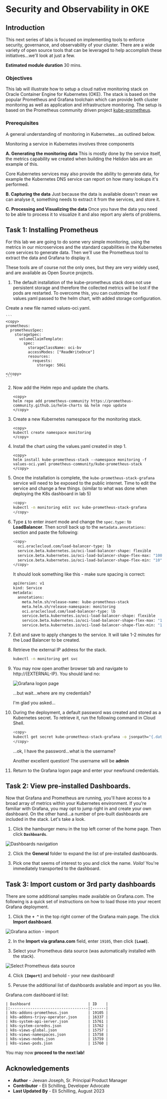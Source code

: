 # Security and Observability in OKE

## Introduction

This next series of labs is focused on implementing tools to enforce security, governance, and observability of your cluster. There are a wide variety of open source tools that can be leveraged to help accomplish these initiatives...we'll look at just a few.

**Estimated module duration** 30 mins.

### Objectives

This lab will illustrate how to setup a cloud native monitoring stack on Oracle Container Engine for
Kubernetes (OKE). The stack is based on the popular Prometheus and Grafana toolchain which can provide
both cluster monitoring as well as application and infrastructure monitoring. The setup is based on the
Prometheus community driven project [kube-prometheus](https://github.com/prometheus-operator/kube-prometheus).

### Prerequisites

A general understanding of monitoring in Kubernetes...as outlined below.

Monitoring a service in Kubernetes involves three components

**A. Generating the monitoring data**
This is mostly done by the service itself, the metrics capability we created when building the Helidon labs are an example of this.

Core Kubernetes services may also provide the ability to generate data, for example the Kubernetes DNS service can report on how many lookups it's performed.

**B. Capturing the data**
Just because the data is available doesn't mean we can analyse it, something needs to extract it from the services, and store it. 

**C. Processing and Visualizing the data**
Once you have the data you need to be able to process it to visualize it and also report any alerts of problems.


## Task 1: Installing Prometheus

For this lab we are going to do some very simple monitoring, using the metrics in our microservices and the standard capabilities in the Kubernetes core services to generate data.  Then we'll use the Prometheus tool to extract the data and Grafana to display it.

These tools are of course not the only ones, but they are very widely used, and are available as Open Source projects.

1. The default installation of the kube-prometheus stack does not use persistent storage and therefore the collected metrics will be lost if the pods are restarted. To overcome this, you can customize the values.yaml passed to the helm chart, with added storage configuration.

  Create a new file named values-oci.yaml.

    ```
    <copy>
    prometheus:
      prometheusSpec:
        storageSpec:
          volumeClaimTemplate:
            spec:
              storageClassName: oci-bv
              accessModes: ["ReadWriteOnce"]
              resources:
                requests:
                  storage: 50Gi

    </copy>
    ```

2. Now add the Helm repo and update the charts.

    ```
    <copy>
    helm repo add prometheus-community https://prometheus-community.github.io/helm-charts && helm repo update
    </copy>
    ```

3. Create a new Kubernetes namespace for the monitoring stack.

    ```
    <copy>
    kubectl create namespace monitoring
    </copy>
    ```

4. Install the chart using the values.yaml created in step 1.

    ```
    <copy>
    helm install kube-prometheus-stack --namespace monitoring -f values-oci.yaml prometheus-community/kube-prometheus-stack
    </copy>
    ```

5. Once the installation is complete, the `kube-prometheus-stack-grafana` service will need to be exposed to the public internet. Time to edit the service and change a few things. (similar to what was done when deploying the K8s dashboard in lab 5)

    ```bash
    <copy>
    kubectl -n monitoring edit svc kube-prometheus-stack-grafana
    </copy>
    ```

6. Type **`i`** to enter *insert* mode and change the `spec.type:` to **LoadBalancer**. Then scroll back up to the `metadata.annotations:` section and paste the following:

    ```bash
    <copy>
      oci.oraclecloud.com/load-balancer-type: lb
      service.beta.kubernetes.io/oci-load-balancer-shape: flexible
      service.beta.kubernetes.io/oci-load-balancer-shape-flex-max: "100"
      service.beta.kubernetes.io/oci-load-balancer-shape-flex-min: "10"
    </copy>
    ```

    It should look something like this - make sure spacing is correct:

    ```bash
    apiVersion: v1
    kind: Service
    metadata:
      annotations:
        meta.helm.sh/release-name: kube-prometheus-stack
        meta.helm.sh/release-namespace: monitoring
        oci.oraclecloud.com/load-balancer-type: lb
        service.beta.kubernetes.io/oci-load-balancer-shape: flexible
        service.beta.kubernetes.io/oci-load-balancer-shape-flex-max: "100"
        service.beta.kubernetes.io/oci-load-balancer-shape-flex-min: "10"
    ```

7. Exit and save to apply changes to the service. It will take 1-2 minutes for the Load Balancer to be created.

8. Retrieve the external IP address for the stack.

    ```bash
    kubectl -n monitoring get svc
    ```

9. You may now open another browser tab and navigate to http://{EXTERNAL-IP}. You should land no:

    ![Grafana logon page](images/grafana-login.png)

    ...but wait...where are my credentials?

    I'm glad you asked...

10. During the deployment, a default password was created and stored as a Kubernetes secret. To retrieve it, run the following command in Cloud Shell.

    ```bash
    <copy>
    kubectl get secret kube-prometheus-stack-grafana -o jsonpath="{.data.admin-password}" -n monitoring | base64 --decode;echo
    </copy>
    ```

    ...ok, I have the password...what is the username?

    Another excellent question! The username will be **admin**

11. Return to the Grafana logon page and enter your newfound credentials.

## Task 2: View pre-installed Dashboards.

Now that Grafana and Prometheus are running, you'll have access to a broad array of metrics within your Kubernetes environment. If you're familiar with Grafana, you may opt to jump right in and create your own dashboard. On the other hand...a number of pre-built dashboards are included in the stack. Let's take a look.

1. Click the hamburger menu in the top left corner of the home page. Then click **`Dashboards`**.

  ![Dashboards navigation](images/grafana-menu.png)

2. Click the **General** folder to expand the list of pre-installed dashboards.

3. Pick one that seems of interest to you and click the name.  *Voila!* You're immediately transported to the dashboard.

## Task 3: Import custom or 3rd party dashboards

There are some additional samples made available on Grafana.com. The following is a quick set of instructions on how to load those into your recent Grafana deployment.

1. Click the **`+ ^`** in the top right corner of the Grafana main page. The click **Import dashboard**.

  ![Grafana action - import](images/grafana-import.png)

2. In the **Import via grafana.com** field, enter `19105`, then click **`[Load]`**.

3. Select your Prometheus data source (was automatically installed with the stack).

  ![Select Prometheus data source](images/grafana-datasource.png)

4. Click **`[Import]`** and behold - your new dashboard!

5. Peruse the additional list of dashboards available and import as you like.

  Grafana.com dashboard id list:


    | Dashboard                          | ID    |
    |:-----------------------------------|:------|
    | k8s-addons-prometheus.json         | 19105 |
    | k8s-addons-trivy-operator.json     | 16337 |
    | k8s-system-api-server.json         | 15761 |
    | k8s-system-coredns.json            | 15762 |
    | k8s-views-global.json              | 15757 |
    | k8s-views-namespaces.json          | 15758 |
    | k8s-views-nodes.json               | 15759 |
    | k8s-views-pods.json                | 15760 |


You may now **proceed to the next lab!**

## Acknowledgements

* **Author** - Jeevan Joseph, Sr. Principal Product Manager
* **Contributor** - Eli Schilling, Developer Advocate
* **Last Updated By** - Eli Schilling, August 2023

